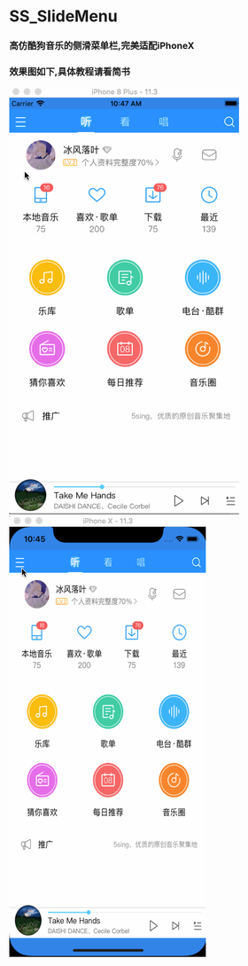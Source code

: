 # SS_SlideMenu
### 高仿酷狗音乐的侧滑菜单栏,完美适配iPhoneX
### 效果图如下,具体教程请看简书
![iPhone8P效果图](https://github.com/308823810/SS_SlideMenu/blob/master/Gif/2.gif)   
![iPhoneX效果图](https://github.com/308823810/SS_SlideMenu/blob/master/Gif/1.gif)   
